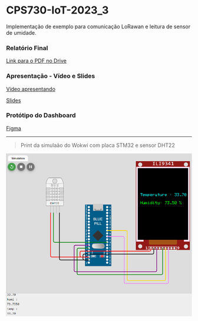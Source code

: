 # CPS730-IoT-2023_3
Implementação de exemplo para comunicação LoRawan e leitura de sensor de umidade.

### Relatório Final
[Link para o PDF no Drive](https://drive.google.com/file/d/1b2mPPWHuvegEHZsGgOw9LHcubBBMmbw-/view?usp=drive_link)

### Apresentação - Vídeo e Slides
[Vídeo apresentando](https://drive.google.com/file/d/1xle-EZW6cbmSE0LirrrJ--ES2WUtmmzu/view?usp=sharing)

[Slides](https://drive.google.com/file/d/1FcQRWL2POp7D07NdcmNv92Oyw_rMkTbD/view?usp=sharing)

### Protótipo do Dashboard
[Figma](https://www.figma.com/proto/5g0BFxLnnpU20rcbBFE0Us/Dash-IoT?page-id=0%3A1&type=design&node-id=1-2&viewport=602%2C408%2C0.79&t=qTsNh5WdSJeKDkFT-1&scaling=min-zoom&mode=design)

---

> Print da simulaão do Wokwi com placa STM32 e sensor DHT22

![Alt Text](./wokwi_stm32_dht22.png)
